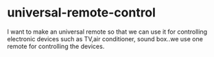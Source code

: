 # universal-remote-control
I want to make an universal remote so that we can use it for controlling electronic devices such as TV,air conditioner, sound box..we use one remote for controlling the devices.
